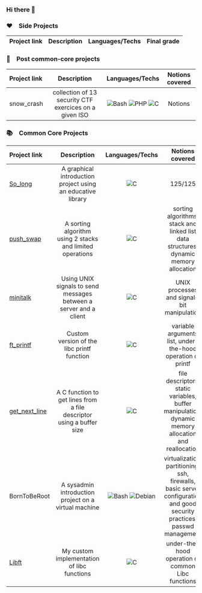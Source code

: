 ### Hi there 👋

  <h3>❤️&emsp;Side Projects</h3>
  
  | Project link | Description |  Languages/Techs | Final grade |
  | :- | :-: | :-: | :-: |
  
  <h3>🚀&emsp;Post common-core projects</h3>
  
  | Project link | Description |  Languages/Techs | Notions covered |
  | :- | :-: | :-: | :-: |
  | snow_crash | collection of 13 security CTF exercices on a given ISO | <img alt="Bash" src="https://img.shields.io/badge/Bash-121011.svg?logo=gnu-bash&logoColor=white"> <img alt="PHP" src="https://img.shields.io/badge/PHP-777BB4.svg?logo=php&logoColor=white"> <img alt="C" src="https://custom-icon-badges.demolab.com/badge/C-03599C.svg?logo=c-in-hexagon&logoColor=white"> | Notions 

  <h3>📚&emsp;Common Core Projects</h3>
  
  | Project link | Description |  Languages/Techs | Notions covered |
  | :- | :-: | :-: | :-: |
  | <a href="">So_long</a> | A graphical introduction project using an educative library | <img alt="C" src="https://custom-icon-badges.demolab.com/badge/C-03599C.svg?logo=c-in-hexagon&logoColor=white"> | 125/125 |
  | <a href="https://github.com/GSantoine/push_swap">push_swap</a> | A sorting algorithm using 2 stacks and limited operations | <img alt="C" src="https://custom-icon-badges.demolab.com/badge/C-03599C.svg?logo=c-in-hexagon&logoColor=white"> | sorting algorithms, stack and linked list data structures, dynamic memory allocation |
  | <a href="https://github.com/GSantoine/minitalk">minitalk</a> | Using UNIX signals to send messages between a server and a client | <img alt="C" src="https://custom-icon-badges.demolab.com/badge/C-03599C.svg?logo=c-in-hexagon&logoColor=white"> | UNIX processes and signals, bit manipulation |
  | <a href="https://github.com/GSantoine/ft_printf">ft_printf</a> | Custom version of the libc printf function | <img alt="C" src="https://custom-icon-badges.demolab.com/badge/C-03599C.svg?logo=c-in-hexagon&logoColor=white"> | variable arguments list, under-the-hood operation of printf |
  | <a href="https://github.com/GSantoine/get_next_line">get_next_line</a> | A C function to get lines from a file descriptor using a buffer size | <img alt="C" src="https://custom-icon-badges.demolab.com/badge/C-03599C.svg?logo=c-in-hexagon&logoColor=white"> | file descriptors, static variables, buffer manipulation, dynamic memory allocation and reallocation |
  | BornToBeRoot | A sysadmin introduction project on a virtual machine | <img alt="Bash" src="https://img.shields.io/badge/Bash-121011.svg?logo=gnu-bash&logoColor=white"> <img alt="Debian" src="https://img.shields.io/badge/Debian-D70A53?logo=debian&logoColor=white"> | virtualization, partitioning, ssh, firewalls, basic server configuration and good security practices, passwd management |
  | <a href="https://github.com/GSantoine/libft">Libft</a> | My custom implementation of libc functions | <img alt="C" src="https://custom-icon-badges.demolab.com/badge/C-03599C.svg?logo=c-in-hexagon&logoColor=white"> | under-the-hood operation of common Libc functions |

<!--
**GSantoine/GSantoine** is a ✨ _special_ ✨ repository because its `README.md` (this file) appears on your GitHub profile.

Here are some ideas to get you started:

- 🔭 I’m currently working on ...
- 🌱 I’m currently learning ...
- 👯 I’m looking to collaborate on ...
- 🤔 I’m looking for help with ...
- 💬 Ask me about ...
- 📫 How to reach me: ...
- 😄 Pronouns: ...
- ⚡ Fun fact: ...
-->
